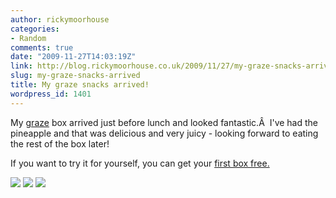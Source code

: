 ```yaml
---
author: rickymoorhouse
categories:
- Random
comments: true
date: "2009-11-27T14:03:19Z"
link: http://blog.rickymoorhouse.co.uk/2009/11/27/my-graze-snacks-arrived/
slug: my-graze-snacks-arrived
title: My graze snacks arrived!
wordpress_id: 1401
---
```


My [graze](http://www.graze.com/p/Q99HLF8) box arrived just before lunch and looked fantastic.Â  I've had the pineapple and that was delicious and very juicy - looking forward to eating the rest of the box later!

If you want to try it for yourself, you can get your [first box free.](http://www.graze.com/p/Q99HLF8)  


[![](http://rickymoorhouse.files.wordpress.com/2009/11/p1150064-scaled-1000.jpg?w=300)](http://rickymoorhouse.files.wordpress.com/2009/11/p1150064-scaled-1000.jpg) [![](http://rickymoorhouse.files.wordpress.com/2009/11/p1150065-scaled-1000.jpg?w=225)](http://rickymoorhouse.files.wordpress.com/2009/11/p1150065-scaled-1000.jpg) [![](http://rickymoorhouse.files.wordpress.com/2009/11/p1150069-scaled-10001.jpg?w=300)](http://rickymoorhouse.files.wordpress.com/2009/11/p1150069-scaled-10001.jpg)

     
